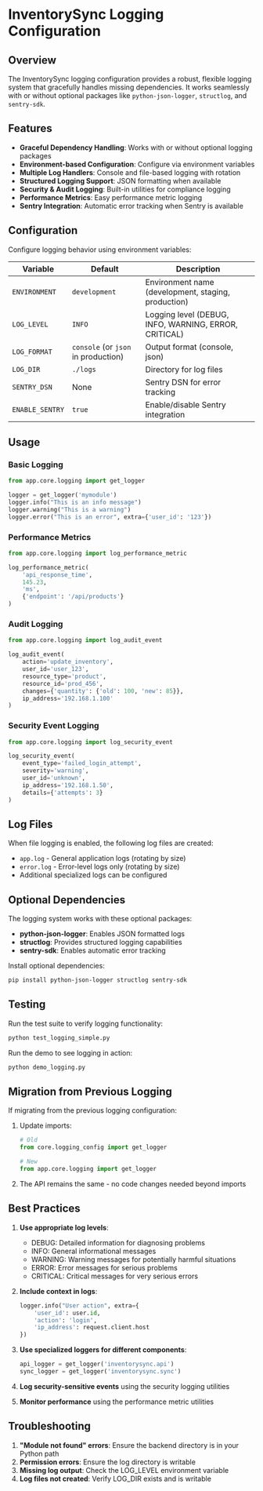# InventorySync Logging Configuration

## Overview

The InventorySync logging configuration provides a robust, flexible logging system that gracefully handles missing dependencies. It works seamlessly with or without optional packages like `python-json-logger`, `structlog`, and `sentry-sdk`.

## Features

- **Graceful Dependency Handling**: Works with or without optional logging packages
- **Environment-based Configuration**: Configure via environment variables
- **Multiple Log Handlers**: Console and file-based logging with rotation
- **Structured Logging Support**: JSON formatting when available
- **Security & Audit Logging**: Built-in utilities for compliance logging
- **Performance Metrics**: Easy performance metric logging
- **Sentry Integration**: Automatic error tracking when Sentry is available

## Configuration

Configure logging behavior using environment variables:

| Variable | Default | Description |
|----------|---------|-------------|
| `ENVIRONMENT` | `development` | Environment name (development, staging, production) |
| `LOG_LEVEL` | `INFO` | Logging level (DEBUG, INFO, WARNING, ERROR, CRITICAL) |
| `LOG_FORMAT` | `console` (or `json` in production) | Output format (console, json) |
| `LOG_DIR` | `./logs` | Directory for log files |
| `SENTRY_DSN` | None | Sentry DSN for error tracking |
| `ENABLE_SENTRY` | `true` | Enable/disable Sentry integration |

## Usage

### Basic Logging

```python
from app.core.logging import get_logger

logger = get_logger('mymodule')
logger.info("This is an info message")
logger.warning("This is a warning")
logger.error("This is an error", extra={'user_id': '123'})
```

### Performance Metrics

```python
from app.core.logging import log_performance_metric

log_performance_metric(
    'api_response_time', 
    145.23, 
    'ms', 
    {'endpoint': '/api/products'}
)
```

### Audit Logging

```python
from app.core.logging import log_audit_event

log_audit_event(
    action='update_inventory',
    user_id='user_123',
    resource_type='product',
    resource_id='prod_456',
    changes={'quantity': {'old': 100, 'new': 85}},
    ip_address='192.168.1.100'
)
```

### Security Event Logging

```python
from app.core.logging import log_security_event

log_security_event(
    event_type='failed_login_attempt',
    severity='warning',
    user_id='unknown',
    ip_address='192.168.1.50',
    details={'attempts': 3}
)
```

## Log Files

When file logging is enabled, the following log files are created:

- `app.log` - General application logs (rotating by size)
- `error.log` - Error-level logs only (rotating by size)
- Additional specialized logs can be configured

## Optional Dependencies

The logging system works with these optional packages:

- **python-json-logger**: Enables JSON formatted logs
- **structlog**: Provides structured logging capabilities
- **sentry-sdk**: Enables automatic error tracking

Install optional dependencies:
```bash
pip install python-json-logger structlog sentry-sdk
```

## Testing

Run the test suite to verify logging functionality:

```bash
python test_logging_simple.py
```

Run the demo to see logging in action:

```bash
python demo_logging.py
```

## Migration from Previous Logging

If migrating from the previous logging configuration:

1. Update imports:
   ```python
   # Old
   from core.logging_config import get_logger
   
   # New
   from app.core.logging import get_logger
   ```

2. The API remains the same - no code changes needed beyond imports

## Best Practices

1. **Use appropriate log levels**:
   - DEBUG: Detailed information for diagnosing problems
   - INFO: General informational messages
   - WARNING: Warning messages for potentially harmful situations
   - ERROR: Error messages for serious problems
   - CRITICAL: Critical messages for very serious errors

2. **Include context in logs**:
   ```python
   logger.info("User action", extra={
       'user_id': user.id,
       'action': 'login',
       'ip_address': request.client.host
   })
   ```

3. **Use specialized loggers for different components**:
   ```python
   api_logger = get_logger('inventorysync.api')
   sync_logger = get_logger('inventorysync.sync')
   ```

4. **Log security-sensitive events** using the security logging utilities

5. **Monitor performance** using the performance metric utilities

## Troubleshooting

1. **"Module not found" errors**: Ensure the backend directory is in your Python path
2. **Permission errors**: Ensure the log directory is writable
3. **Missing log output**: Check the LOG_LEVEL environment variable
4. **Log files not created**: Verify LOG_DIR exists and is writable
